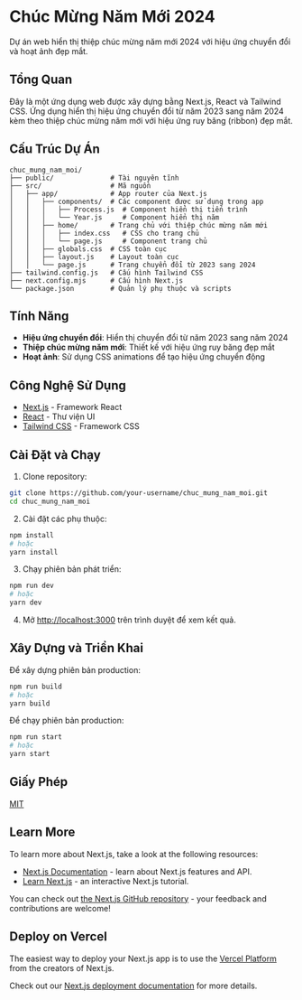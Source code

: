 # Chúc Mừng Năm Mới 2024

Dự án web hiển thị thiệp chúc mừng năm mới 2024 với hiệu ứng chuyển đổi và hoạt ảnh đẹp mắt.

## Tổng Quan

Đây là một ứng dụng web được xây dựng bằng Next.js, React và Tailwind CSS. Ứng dụng hiển thị hiệu ứng chuyển đổi từ năm 2023 sang năm 2024 kèm theo thiệp chúc mừng năm mới với hiệu ứng ruy băng (ribbon) đẹp mắt.

## Cấu Trúc Dự Án

```
chuc_mung_nam_moi/
├── public/              # Tài nguyên tĩnh
├── src/                 # Mã nguồn
│   ├── app/             # App router của Next.js
│   │   ├── components/  # Các component được sử dụng trong app
│   │   │   ├── Process.js  # Component hiển thị tiến trình
│   │   │   └── Year.js     # Component hiển thị năm
│   │   ├── home/        # Trang chủ với thiệp chúc mừng năm mới
│   │   │   ├── index.css   # CSS cho trang chủ
│   │   │   └── page.js     # Component trang chủ
│   │   ├── globals.css  # CSS toàn cục
│   │   ├── layout.js    # Layout toàn cục
│   │   └── page.js      # Trang chuyển đổi từ 2023 sang 2024
├── tailwind.config.js   # Cấu hình Tailwind CSS
├── next.config.mjs      # Cấu hình Next.js
└── package.json         # Quản lý phụ thuộc và scripts
```

## Tính Năng

- **Hiệu ứng chuyển đổi**: Hiển thị chuyển đổi từ năm 2023 sang năm 2024
- **Thiệp chúc mừng năm mới**: Thiết kế với hiệu ứng ruy băng đẹp mắt
- **Hoạt ảnh**: Sử dụng CSS animations để tạo hiệu ứng chuyển động

## Công Nghệ Sử Dụng

- [Next.js](https://nextjs.org/) - Framework React
- [React](https://reactjs.org/) - Thư viện UI
- [Tailwind CSS](https://tailwindcss.com/) - Framework CSS

## Cài Đặt và Chạy

1. Clone repository:

```bash
git clone https://github.com/your-username/chuc_mung_nam_moi.git
cd chuc_mung_nam_moi
```

2. Cài đặt các phụ thuộc:

```bash
npm install
# hoặc
yarn install
```

3. Chạy phiên bản phát triển:

```bash
npm run dev
# hoặc
yarn dev
```

4. Mở [http://localhost:3000](http://localhost:3000) trên trình duyệt để xem kết quả.

## Xây Dựng và Triển Khai

Để xây dựng phiên bản production:

```bash
npm run build
# hoặc
yarn build
```

Để chạy phiên bản production:

```bash
npm run start
# hoặc
yarn start
```

## Giấy Phép

[MIT](https://choosealicense.com/licenses/mit/)

## Learn More

To learn more about Next.js, take a look at the following resources:

- [Next.js Documentation](https://nextjs.org/docs) - learn about Next.js features and API.
- [Learn Next.js](https://nextjs.org/learn) - an interactive Next.js tutorial.

You can check out [the Next.js GitHub repository](https://github.com/vercel/next.js/) - your feedback and contributions are welcome!

## Deploy on Vercel

The easiest way to deploy your Next.js app is to use the [Vercel Platform](https://vercel.com/new?utm_medium=default-template&filter=next.js&utm_source=create-next-app&utm_campaign=create-next-app-readme) from the creators of Next.js.

Check out our [Next.js deployment documentation](https://nextjs.org/docs/deployment) for more details.